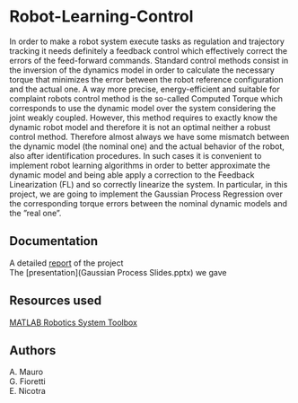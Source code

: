 # Robot-Learning-Control
In order to make a robot system execute tasks as regulation and trajectory tracking it needs definitely
a feedback control which effectively correct the errors of the feed-forward commands. Standard control
methods consist in the inversion of the dynamics model in order to calculate the necessary torque that
minimizes the error between the robot reference configuration and the actual one. A way more precise,
energy-efficient and suitable for complaint robots control method is the so-called Computed Torque which
corresponds to use the dynamic model over the system considering the joint weakly coupled. However, this
method requires to exactly know the dynamic robot model and therefore it is not an optimal neither a robust
control method. Therefore almost always we have some mismatch between the dynamic model (the nominal
one) and the actual behavior of the robot, also after identification procedures. In such cases it is convenient
to implement robot learning algorithms in order to better approximate the dynamic model and being able
apply a correction to the Feedback Linearization (FL) and so correctly linearize the system. In particular,
in this project, we are going to implement the Gaussian Process Regression over the corresponding torque
errors between the nominal dynamic models and the ”real one”.

## Documentation
A detailed [report](Robotics_II.pdf) of the project <br/>
The [presentation](Gaussian Process Slides.pptx) we gave <br/>

## Resources used
[MATLAB Robotics System Toolbox](https://www.mathworks.com/products/robotics.html)

## Authors
A. Mauro <br/>
G. Fioretti <br/>
E. Nicotra
